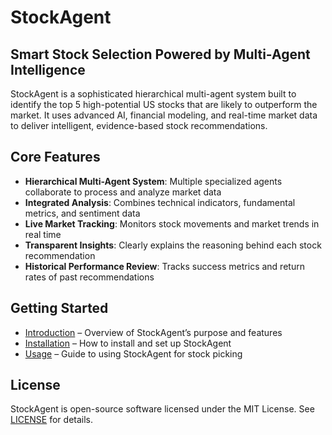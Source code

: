 
# StockAgent

## Smart Stock Selection Powered by Multi-Agent Intelligence

StockAgent is a sophisticated hierarchical multi-agent system built to identify the top 5 high-potential US stocks that are likely to outperform the market. It uses advanced AI, financial modeling, and real-time market data to deliver intelligent, evidence-based stock recommendations.

## Core Features

- **Hierarchical Multi-Agent System**: Multiple specialized agents collaborate to process and analyze market data
- **Integrated Analysis**: Combines technical indicators, fundamental metrics, and sentiment data
- **Live Market Tracking**: Monitors stock movements and market trends in real time
- **Transparent Insights**: Clearly explains the reasoning behind each stock recommendation
- **Historical Performance Review**: Tracks success metrics and return rates of past recommendations

## Getting Started

- [Introduction](introduction.md) – Overview of StockAgent’s purpose and features
- [Installation](installation.md) – How to install and set up StockAgent
- [Usage](usage.md) – Guide to using StockAgent for stock picking


## License

StockAgent is open-source software licensed under the MIT License. See [LICENSE](https://github.com/yourusername/StockAgent/blob/main/LICENSE) for details.
